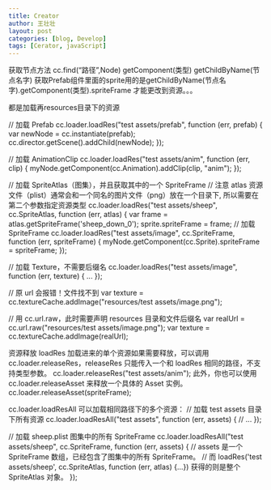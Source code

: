 ```yaml
---
title: Creator
author: 王壮壮
layout: post
categories: [blog, Develop]
tags: [Cerator, javaScript]
---
```

 获取节点方法
cc.find(“路径”,Node)
getComponent(类型)
getChildByName(节点名字) 
获取Prefab组件里面的sprite用的是getChildByName(节点名字).getComponent(类型).spriteFrame  才能更改到资源。。。

都是加载再resources目录下的资源


// 加载 Prefab
cc.loader.loadRes("test assets/prefab", function (err, prefab) {
    var newNode = cc.instantiate(prefab);
    cc.director.getScene().addChild(newNode);
});
 
// 加载 AnimationClip
cc.loader.loadRes("test assets/anim", function (err, clip) {
    myNode.getComponent(cc.Animation).addClip(clip, "anim");
});
 
// 加载 SpriteAtlas（图集），并且获取其中的一个 SpriteFrame
// 注意 atlas 资源文件（plist）通常会和一个同名的图片文件（png）放在一个目录下, 所以需要在第二个参数指定资源类型
cc.loader.loadRes("test assets/sheep", cc.SpriteAtlas, function (err, atlas) {
    var frame = atlas.getSpriteFrame('sheep_down_0');
    sprite.spriteFrame = frame;
// 加载 SpriteFrame
cc.loader.loadRes("test assets/image", cc.SpriteFrame, function (err, spriteFrame) {
    myNode.getComponent(cc.Sprite).spriteFrame = spriteFrame;
});

// 加载 Texture，不需要后缀名
cc.loader.loadRes("test assets/image", function (err, texture) {
    ...
});

// 原 url 会报错！文件找不到
var texture = cc.textureCache.addImage("resources/test assets/image.png");
 
// 用 cc.url.raw，此时需要声明 resources 目录和文件后缀名
var realUrl = cc.url.raw("resources/test assets/image.png");
var texture = cc.textureCache.addImage(realUrl);


资源释放
loadRes 加载进来的单个资源如果需要释放，可以调用 cc.loader.releaseRes，releaseRes 只能传入一个和 loadRes 相同的路径，不支持类型参数。
cc.loader.releaseRes("test assets/anim");
此外，你也可以使用 cc.loader.releaseAsset 来释放一个具体的 Asset 实例。
cc.loader.releaseAsset(spriteFrame);



 
cc.loader.loadResAll 可以加载相同路径下的多个资源：
// 加载 test assets 目录下所有资源
cc.loader.loadResAll("test assets", function (err, assets) {
    // ...
});
 
// 加载 sheep.plist 图集中的所有 SpriteFrame
cc.loader.loadResAll("test assets/sheep", cc.SpriteFrame, function (err, assets) {
    // assets 是一个 SpriteFrame 数组，已经包含了图集中的所有 SpriteFrame。
    // 而 loadRes('test assets/sheep', cc.SpriteAtlas, function (err, atlas) {...}) 获得的则是整个 SpriteAtlas 对象。
});

